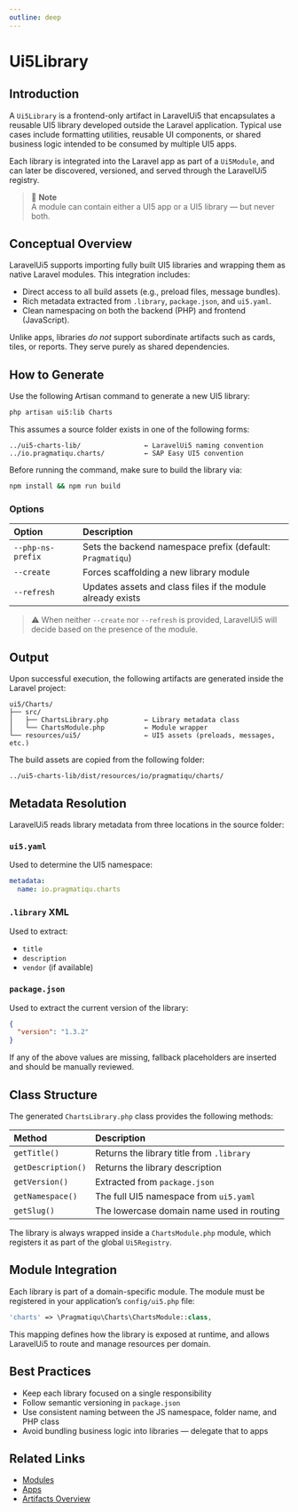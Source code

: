 ```yaml
---
outline: deep
---
```


# Ui5Library

## Introduction

A `Ui5Library` is a frontend-only artifact in LaravelUi5 that encapsulates a reusable UI5 library developed outside the Laravel application. Typical use cases include formatting utilities, reusable UI components, or shared business logic intended to be consumed by multiple UI5 apps.

Each library is integrated into the Laravel app as part of a `Ui5Module`, and can later be discovered, versioned, and served through the LaravelUi5 registry.

> 📝 **Note**  
> A module can contain either a UI5 app or a UI5 library — but never both.

## Conceptual Overview

LaravelUi5 supports importing fully built UI5 libraries and wrapping them as native Laravel modules. This integration includes:

* Direct access to all build assets (e.g., preload files, message bundles).
* Rich metadata extracted from `.library`, `package.json`, and `ui5.yaml`.
* Clean namespacing on both the backend (PHP) and frontend (JavaScript).

Unlike apps, libraries *do not* support subordinate artifacts such as cards, tiles, or reports. They serve purely as shared dependencies.

## How to Generate

Use the following Artisan command to generate a new UI5 library:

```bash
php artisan ui5:lib Charts
```

This assumes a source folder exists in one of the following forms:

```plaintext
../ui5-charts-lib/                ← LaravelUi5 naming convention
../io.pragmatiqu.charts/          ← SAP Easy UI5 convention
```

Before running the command, make sure to build the library via:

```bash
npm install && npm run build
```

### Options

| Option            | Description                                                 |
|:------------------|:------------------------------------------------------------|
| `--php-ns-prefix` | Sets the backend namespace prefix (default: `Pragmatiqu`)   |
| `--create`        | Forces scaffolding a new library module                     |
| `--refresh`       | Updates assets and class files if the module already exists |

> ⚠️ When neither `--create` nor `--refresh` is provided, LaravelUi5 will decide based on the presence of the module.

## Output

Upon successful execution, the following artifacts are generated inside the Laravel project:

```plaintext
ui5/Charts/
├── src/
│   ├── ChartsLibrary.php         ← Library metadata class
│   └── ChartsModule.php          ← Module wrapper
└── resources/ui5/                ← UI5 assets (preloads, messages, etc.)
```

The build assets are copied from the following folder:

```plaintext
../ui5-charts-lib/dist/resources/io/pragmatiqu/charts/
```

## Metadata Resolution

LaravelUi5 reads library metadata from three locations in the source folder:

### `ui5.yaml`

Used to determine the UI5 namespace:

```yaml
metadata:
  name: io.pragmatiqu.charts
```

### `.library` XML

Used to extract:

* `title`
* `description`
* `vendor` (if available)

### `package.json`

Used to extract the current version of the library:

```json
{
  "version": "1.3.2"
}
```

If any of the above values are missing, fallback placeholders are inserted and should be manually reviewed.

## Class Structure

The generated `ChartsLibrary.php` class provides the following methods:

| Method             | Description                               |
|:-------------------|:------------------------------------------|
| `getTitle()`       | Returns the library title from `.library` |
| `getDescription()` | Returns the library description           |
| `getVersion()`     | Extracted from `package.json`             |
| `getNamespace()`   | The full UI5 namespace from `ui5.yaml`    |
| `getSlug()`        | The lowercase domain name used in routing |

The library is always wrapped inside a `ChartsModule.php` module, which registers it as part of the global `Ui5Registry`.

## Module Integration

Each library is part of a domain-specific module. The module must be registered in your application’s `config/ui5.php` file:

```php
'charts' => \Pragmatiqu\Charts\ChartsModule::class,
```

This mapping defines how the library is exposed at runtime, and allows LaravelUi5 to route and manage resources per domain.

## Best Practices

* Keep each library focused on a single responsibility
* Follow semantic versioning in `package.json`
* Use consistent naming between the JS namespace, folder name, and PHP class
* Avoid bundling business logic into libraries — delegate that to apps

## Related Links

* [Modules](./module)
* [Apps](./app)
* [Artifacts Overview](./index#artifact-hierarchy)

